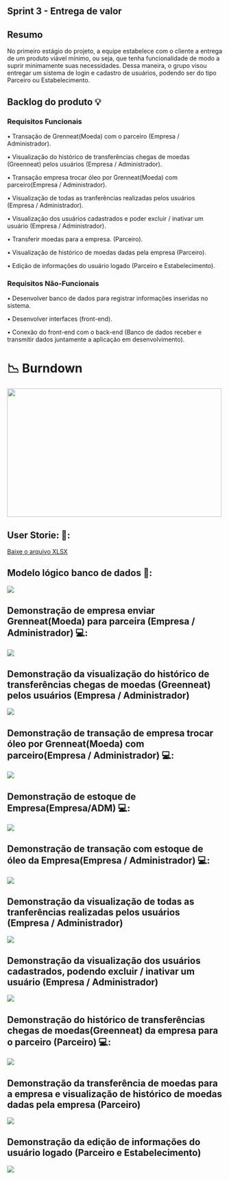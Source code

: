 ## Sprint 3 - Entrega de valor

## Resumo

<p> No primeiro estágio do projeto, a equipe estabelece com o cliente a entrega de um produto viável mínimo, ou seja, que tenha funcionalidade de modo a suprir minimamente suas necessidades. Dessa maneira, o grupo visou entregar um sistema de login e cadastro de usuários, podendo ser do tipo Parceiro ou Estabelecimento.</p>

## Backlog do produto :bulb:
### Requisitos Funcionais
<p> • Transação de Grenneat(Moeda) com o parceiro (Empresa / Administrador). </p>
<p> • Visualização do histórico de transferências chegas de moedas (Greenneat) pelos usuários (Empresa / Administrador).  </p>
<p> • Transação empresa trocar óleo por Grenneat(Moeda) com parceiro(Empresa / Administrador). </p>
<p> • Visualização de todas as tranferências realizadas pelos usuários (Empresa / Administrador).  </p>
<p> • Visualização dos usuários cadastrados e poder excluir / inativar um usuário (Empresa / Administrador).  </p>
<p> • Transferir moedas para a empresa. (Parceiro). </p>
<p> • Visualização de histórico de moedas dadas pela empresa (Parceiro). </p>
<p> • Edição de informações do usuário logado (Parceiro e Estabelecimento).  </p>

### Requisitos Não-Funcionais
<p> • Desenvolver banco de dados para registrar informações inseridas no sistema. </p>
<p> • Desenvolver interfaces (front-end). </p>
<p> • Conexão do front-end com o back-end (Banco de dados receber e transmitir dados juntamente a aplicação em desenvolvimento). </p>

# 📉 Burndown
<div align="left">
 <img src="https://github.com/4DeskGroup/API-2023.2/blob/main/docs/burndown.jpg" width="500" height="300"/>
</div>


## User Storie: 👤:
[Baixe o arquivo XLSX](https://github.com/4DeskGroup/API-2023.2/blob/main/Projeto/Sprint%202/Gifs/User%20Story2%20API4SEM.xlsx)

## Modelo lógico banco de dados 🧩:

<img align="center" src="Gifs/API_BD-2023-11-04_23-55.png"/>


## Demonstração de empresa enviar Grenneat(Moeda) para parceira (Empresa / Administrador) 💻:

<img align="center" src="Gifs/EmpresaMandaCrerditoMp4.gif"/>

## Demonstração da visualização do histórico de transferências chegas de moedas (Greenneat) pelos usuários (Empresa / Administrador)

<img align="center" src="Gifs/EmpresaMoedasRecebidas.gif"/>

## Demonstração de transação de empresa trocar óleo por Grenneat(Moeda) com parceiro(Empresa / Administrador) 💻:

<img align="center" src="Gifs/EmrpesaComrpaOleoParc.gif"/>

## Demonstração de estoque de Empresa(Empresa/ADM) 💻:

<img align="center" src="Gifs/EmpresaEstoque.gif"/>

## Demonstração de transação com estoque de óleo da Empresa(Empresa / Administrador) 💻:

<img align="center" src="Gifs/TRNEmpresaEstoque.gif"/>

## Demonstração da visualização de todas as tranferências realizadas pelos usuários (Empresa / Administrador)

<img align="center" src="Gifs/ADMVisuHistoricos.gif"/>

## Demonstração da visualização dos usuários cadastrados, podendo excluir / inativar um usuário (Empresa / Administrador)

<img align="center" src="Gifs/ADMExcluiUser.gif"/>

## Demonstração do histórico de transferências chegas de moedas(Greenneat) da empresa para o parceiro (Parceiro) 💻:

<img align="center" src="Gifs/HistoricoMoedasrecebidas.gif"/>

## Demonstração da transferência de moedas para a empresa e visualização de histórico de moedas dadas pela empresa (Parceiro)

<img align="center" src="Gifs/ParceiroEnviaMoedaEmpresa.gif"/>

## Demonstração da edição de informações do usuário logado (Parceiro e Estabelecimento)

<img align="center" src="Gifs/UsuarioEdicao.gif"/>
